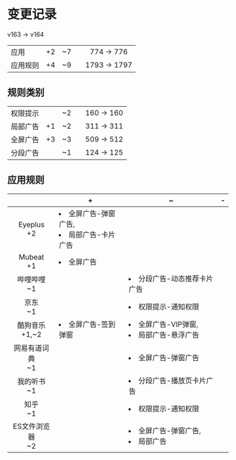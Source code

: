 # 变更记录

v163 -> v164

||||||
|-|:-:|:-:|:-:|:-:|
|应用|+2|~7||774 -> 776|
|应用规则|+4|~9||1793 -> 1797|

## 规则类别

||||||
|-|:-:|:-:|:-:|:-:|
|权限提示||~2||160 -> 160|
|局部广告|+1|~2||311 -> 311|
|全屏广告|+3|~3||509 -> 512|
|分段广告||~1||124 -> 125|

## 应用规则

||+|~|-|
|:-:|-|-|-|
|Eyeplus<br>+2|<li>全屏广告-弹窗广告,<li>局部广告-卡片广告|||
|Mubeat<br>+1|<li>全屏广告|||
|哔哩哔哩<br>~1||<li>分段广告-动态推荐卡片广告||
|京东<br>~1||<li>权限提示-通知权限||
|酷狗音乐<br>+1,~2|<li>全屏广告-签到弹窗|<li>全屏广告-VIP弹窗,<li>局部广告-悬浮广告||
|网易有道词典<br>~1||<li>全屏广告-弹窗广告||
|我的听书<br>~1||<li>分段广告-播放页卡片广告||
|知乎<br>~1||<li>权限提示-通知权限||
|ES文件浏览器<br>~2||<li>全屏广告-弹窗广告,<li>局部广告||
